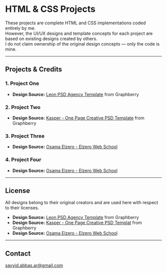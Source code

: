 # HTML & CSS Projects

These projects are complete HTML and CSS implementations coded entirely by me.  
However, the UI/UX designs and template concepts for each project are based on existing designs created by others.  
I do not claim ownership of the original design concepts — only the code is mine.

---

## Projects & Credits

### 1. **Project One**
- **Design Source:** [Leon PSD Agency Template](https://www.graphberry.com/item/leon-psd-agency-template) from Graphberry


### 2. **Project Two**
- **Design Source:** [Kasper - One Page Creative PSD Template](https://www.graphberry.com/item/kasper-one-page-psd-template) from Graphberry
 

### 3. **Project Three**
- **Design Source:** [Osama Elzero - Elzero Web School](https://elzero.org/)


### 4. **Project Four**
- **Design Source:** [Osama Elzero - Elzero Web School](https://elzero.org/)


---

## License
All designs belong to their original creators and are used here with respect to their licenses.

- **Design Source:** [Leon PSD Agency Template](https://www.graphberry.com/item/leon-psd-agency-template) from Graphberry
- **Design Source:** [Kasper - One Page Creative PSD Templat](https://www.graphberry.com/item/kasper-one-page-psd-template) from Graphberry
- **Design Source:** [Osama Elzero - Elzero Web School](https://elzero.org/)
---

## Contact

sayyid.abbas.ar@gmail.com
